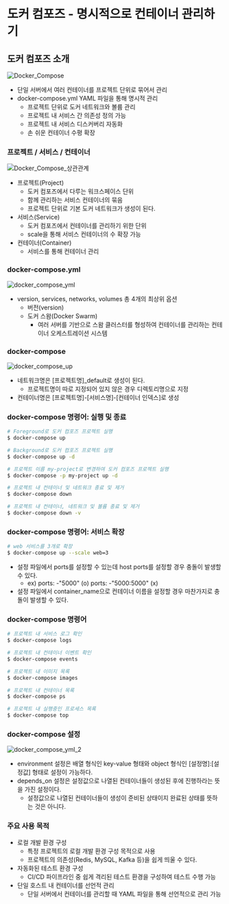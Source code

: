 # 도커 컴포즈 - 명시적으로 컨테이너 관리하기
## 도커 컴포즈 소개 
![Docker_Compose](https://github.com/joosang425/study-devops/assets/68217970/ca31dddf-3832-43a2-89ec-1f7f5c33bdb7)
- 단일 서버에서 여러 컨테이너를 프로젝트 단위로 묶어서 관리
- docker-compose.yml YAML 파일을 통해 명시적 관리
  - 프로젝트 단위로 도커 네트워크와 볼륨 관리
  - 프로젝트 내 서비스 간 의존성 정의 가능
  - 프로젝트 내 서비스 디스커버리 자동화
  - 손 쉬운 컨테이너 수평 확장
### 프로젝트 / 서비스 / 컨테이너
![Docker_Compose_상관관계](https://github.com/joosang425/study-devops/assets/68217970/c351c644-0234-40d2-ba80-63fd879d8052)
- 프로젝트(Project)
  - 도커 컴포즈에서 다루는 워크스페이스 단위
  - 함께 관리하는 서비스 컨테이너의 묶음
  - 프로젝트 단위로 기본 도커 네트워크가 생성이 된다.
- 서비스(Service)
  - 도커 컴포즈에서 컨테이너를 관리하기 위한 단위
  - scale을 통해 서비스 컨테이너의 수 확장 가능
- 컨테이너(Container)
  - 서비스를 통해 컨테이너 관리
### docker-compose.yml
![docker_compose_yml](https://github.com/joosang425/study-devops/assets/68217970/495f4a6f-df48-4839-b287-1608d6733cb4)
- version, services, networks, volumes 총 4개의 최상위 옵션
  - 버전(version)
  - 도커 스왐(Docker Swarm)
    - 여러 서버를 기반으로 스왐 클러스터를 형성하여 컨테이너를 관리하는 컨테이너 오케스트레이션 시스템
### docker-compose 
![docker_compose_up](https://github.com/joosang425/study-devops/assets/68217970/7b3a8ae9-bd99-42b5-9708-0d647b66e076)
- 네트워크명은 [프로젝트명]_default로 생성이 된다.
  - 프로젝트명이 따로 지정되어 있지 않은 경우 디렉토리명으로 지정
- 컨테이너명은 [프로젝트명]-[서비스명]-[컨테이너 인덱스]로 생성
### docker-compose 명령어: 실행 및 종료
```bash
# Foreground로 도커 컴포즈 프로젝트 실행
$ docker-compose up

# Background로 도커 컴포즈 프로젝트 실행
$ docker-compose up -d

# 프로젝트 이름 my-project로 변경하여 도커 컴포즈 프로젝트 실행
$ docker-compose -p my-project up -d

# 프로젝트 내 컨테이너 및 네트워크 종료 및 제거
$ docker-compose down

# 프로젝트 내 컨테이너, 네트워크 및 볼륨 종료 및 제거
$ docker-compose down -v
```
### docker-compose 명령어: 서비스 확장
```bash
# web 서비스를 3개로 확장
$ docker-compose up --scale web=3
```
- 설정 파일에서 ports를 설정할 수 있는데 host ports를 설정할 경우 충돌이 발생할 수 있다.
  - ex) ports: -"5000" (o)  ports: -"5000:5000" (x)
- 설정 파일에서 container_name으로 컨테이너 이름을 설정할 경우 마찬가지로 충돌이 발생할 수 있다.
### docker-compose 명령어
```bash
# 프로젝트 내 서비스 로그 확인
$ docker-compose logs

# 프로젝트 내 컨테이너 이벤트 확인
$ docker-compose events

# 프로젝트 내 이미지 목록
$ docker-compose images

# 프로젝트 내 컨테이너 목록
$ docker-compose ps

# 프로젝트 내 실행중인 프로세스 목록
$ docker-compose top
```
### docker-compose 설정
![docker_compose_yml_2](https://github.com/joosang425/study-devops/assets/68217970/247c347d-36bc-4f38-9184-40fa24c7a854)
- environment 설정은 배열 형식인 key-value 형태와 object 형식인 [설정명]:[설정값] 형태로 설정이 가능하다.
- depends_on 설정은 설정값으로 나열된 컨테이너들이 생성된 후에 진행하라는 뜻을 가진 설정이다.
  - 설정값으로 나열된 컨테이너들이 생성이 준비된 상태이지 완료된 상태를 뜻하는 것은 아니다. 
### 주요 사용 목적
- 로컬 개발 환경 구성
  - 특정 프로젝트의 로컬 개발 환경 구성 목적으로 사용
  - 프로젝트의 의존성(Redis, MySQL, Kafka 등)을 쉽게 띄울 수 있다.
- 자동화된 테스트 환경 구성
  - CI/CD 파이프라인 중 쉽게 격리된 테스트 환경을 구성하여 테스트 수행 가능
- 단일 호스트 내 컨테이너를 선언적 관리
  - 단일 서버에서 컨테이너를 관리할 때 YAML 파일을 통해 선언적으로 관리 가능
